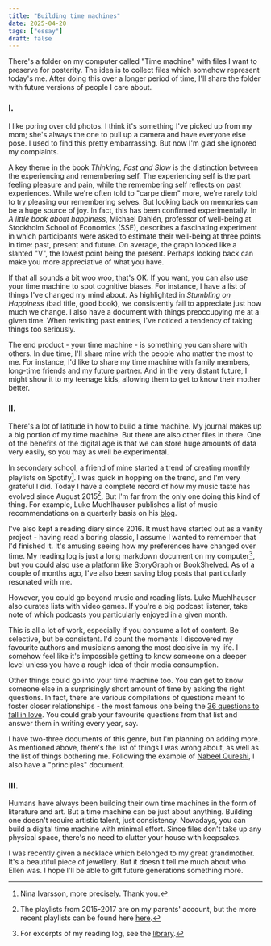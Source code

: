 ```yaml
---
title: "Building time machines"
date: 2025-04-20
tags: ["essay"]
draft: false
---
```


There's a folder on my computer called "Time machine" with files I want to preserve for posterity. The idea is to collect files which somehow represent today's me. After doing this over a longer period of time, I'll share the folder with future versions of people I care about.

### I.
I like poring over old photos. I think it's something I've picked up from my mom; she's always the one to pull up a camera and have everyone else pose. I used to find this pretty embarrassing. But now I'm glad she ignored my complaints.

A key theme in the book *Thinking, Fast and Slow* is the distinction between the experiencing and remembering self. The experiencing self is the part feeling pleasure and pain, while the remembering self reflects on past experiences. While we're often told to "carpe diem" more, we're rarely told to try pleasing our remembering selves. But looking back on memories can be a huge source of joy. In fact, this has been confirmed experimentally. In *A little book about happiness*, Michael Dahlén, professor of well-being at Stockholm School of Economics (SSE), describes a fascinating experiment in which participants were asked to estimate their well-being at three points in time: past, present and future. On average, the graph looked like a slanted "V", the lowest point being the present. Perhaps looking back can make you more appreciative of what you have.

If that all sounds a bit woo woo, that's OK. If you want, you can also use your time machine to spot cognitive biases. For instance, I have a list of things I've changed my mind about. As highlighted in *Stumbling on Happiness* (bad title, good book), we consistently fail to appreciate just how much we change. I also have a document with things preoccupying me at a given time. When revisiting past entries, I've noticed a tendency of taking things too seriously.

The end product - your time machine - is something you can share with others. In due time, I'll share mine with the people who matter the most to me. For instance, I'd like to share my time machine with family members, long-time friends and my future partner. And in the very distant future, I might show it to my teenage kids, allowing them to get to know their mother better.

### II.
There's a lot of latitude in how to build a time machine. My journal makes up a big portion of my time machine. But there are also other files in there. One of the benefits of the digital age is that we can store huge amounts of data very easily, so you may as well be experimental.

In secondary school, a friend of mine started a trend of creating monthly playlists on Spotify[^nina]. I was quick in hopping on the trend, and I'm very grateful I did. Today I have a complete record of how my music taste has evolved since August 2015[^music]. But I'm far from the only one doing this kind of thing. For example, Luke Muehlhauser publishes a list of music recommendations on a quarterly basis on his [blog](https://lukemuehlhauser.com/).

I've also kept a reading diary since 2016. It must have started out as a vanity project - having read a boring classic, I assume I wanted to remember that I'd finished it. It's amusing seeing how my preferences have changed over time. My reading log is just a long markdown document on my computer[^book], but you could also use a platform like StoryGraph or BookShelved. As of a couple of months ago, I've also been saving blog posts that particularly resonated with me.

However, you could go beyond music and reading lists. Luke Muehlhauser also curates lists with video games. If you're a big podcast listener, take note of which podcasts you particularly enjoyed in a given month.

This is all a lot of work, especially if you consume a lot of content. Be selective, but be consistent. I'd count the moments I discovered my favourite authors and musicians among the most decisive in my life. I somehow feel like it's impossible getting to know someone on a deeper level unless you have a rough idea of their media consumption.

Other things could go into your time machine too. You can get to know someone else in a surprisingly short amount of time by asking the right questions. In fact, there are various compilations of questions meant to foster closer relationships - the most famous one being the [36 questions to fall in love](https://36questionsinlove.com/). You could grab your favourite questions from that list and answer them in writing every year, say.

I have two-three documents of this genre, but I'm planning on adding more. As mentioned above, there's the list of things I was wrong about, as well as the list of things bothering me. Following the example of [Nabeel Qureshi](https://nabeelqu.co/principles), I also have a "principles" document.

### III.
Humans have always been building their own time machines in the form of literature and art. But a time machine can be just about anything. Building one doesn't require artistic talent, just consistency. Nowadays, you can build a digital time machine with minimal effort. Since files don't take up any physical space, there's no need to clutter your house with keepsakes.

I was recently given a necklace which belonged to my great grandmother. It's a beautiful piece of jewellery. But it doesn't tell me much about who Ellen was. I hope I'll be able to gift future generations something more.

[^nina]: Nina Ivarsson, more precisely. Thank you.
[^music]: The playlists from 2015-2017 are on my parents' account, but the more recent playlists can be found here [here](https://open.spotify.com/user/q2r0ontmw48z1mc7u2elyho2u?si=1aed8800d74d41ce).
[^book]: For excerpts of my reading log, see the [library](https://isabeldahlgren.github.io/library/).
